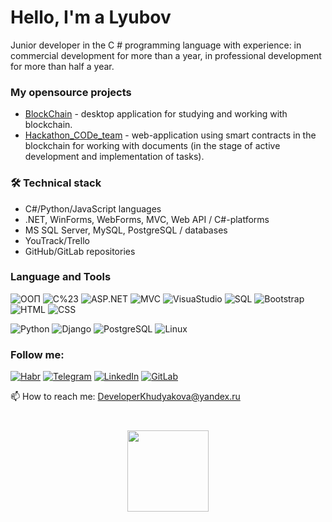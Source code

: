 # Hello, I'm a Lyubov
Junior developer in the C # programming language with experience: in commercial development for more than a year, 
in professional development for more than half a year.

### My opensource projects

* [BlockChain](https://github.com/KhudyakovaLyubov/BlockChain) - desktop application for studying and working with blockchain.
* [Hackathon_CODe_team](https://github.com/KhudyakovaLyubov/Hackathon_CODe_team) - web-application using smart contracts in the blockchain for working with documents (in the stage of active development and implementation of tasks).

### 🛠 Technical stack

* C#/Python/JavaScript languages
* .NET, WinForms, WebForms, MVC, Web API / C#-platforms
* MS SQL Server, MySQL, PostgreSQL / databases
* YouTrack/Trello
* GitHub/GitLab repositories


### Language and Tools

![ООП](https://img.shields.io/badge/-ООП-black?style=for-the-badge&logo=ООП)
![C%23](https://img.shields.io/badge/-C%23-black?style=for-the-badge&logo=C%23)
![ASP.NET](https://img.shields.io/badge/-ASP.NET-black?style=for-the-badge&logo=ASP.NET)
![MVC](https://img.shields.io/badge/-MVC-black?style=for-the-badge&logo=MVC)
![VisuaStudio](https://img.shields.io/badge/-VisuaStudio-black?style=for-the-badge&logo=VisuaStudio)
![SQL](https://img.shields.io/badge/-SQLServer-black?style=for-the-badge&logo=SQLServer)
![Bootstrap](https://img.shields.io/badge/-Bootstrap-black?style=for-the-badge&logo=Bootstrap)
![HTML](https://img.shields.io/badge/-HTML-black?style=for-the-badge&logo=HTML)
![CSS](https://img.shields.io/badge/-CSS-black?style=for-the-badge&logo=CSS)

![Python](https://img.shields.io/badge/-Python-black?style=for-the-badge&logo=Python)
![Django](https://img.shields.io/badge/-Django-black?style=for-the-badge&logo=Django)
![PostgreSQL](https://img.shields.io/badge/-PostgreSQL-black?style=for-the-badge&logo=PostgreSQL)
![Linux](https://img.shields.io/badge/-Linux-black?style=for-the-badge&logo=Linux)

### Follow me:

[![Habr](https://img.shields.io/badge/-Habr-black?style=for-the-badge&logo=Habr)](https://habr.com/ru/users/khudyakovalyubov/)
[![Telegram](https://img.shields.io/badge/-Telegram-black?style=for-the-badge&logo=Telegram)](https://t.me/LyubovKhudyakova)
[![LinkedIn](https://img.shields.io/badge/-LinkedIn-black?style=for-the-badge&logo=LinkedIn)](https://www.linkedin.com/in/lyubov-khudyakova-a782341b6/)
[![GitLab](https://img.shields.io/badge/-GitLab-black?style=for-the-badge&logo=GitLab)](https://gitlab.com/DeveloperKhudyakova)
<div>📫 How to reach me: <a href='mailto:DeveloperKhudyakova@yandex.ru'>DeveloperKhudyakova@yandex.ru</a></div>

<div align="center" style="margin: 40px 0">
   <img width="130px" src="https://komarev.com/ghpvc/?username=KhudyakovaLyubov3&color=blue&label=Profile+views">
</div>
